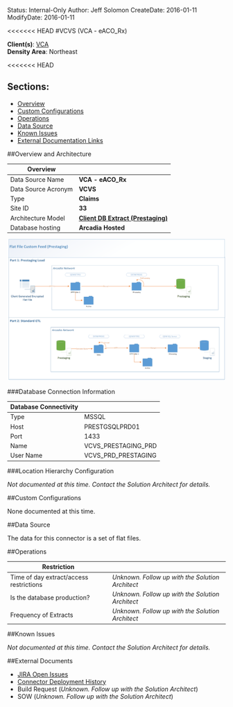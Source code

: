 Status: Internal-Only
Author: Jeff Solomon
CreateDate: 2016-01-11
ModifyDate: 2016-01-11


<<<<<<< HEAD
#VCVS (VCA - eACO_Rx)


**Client(s)**: [VCA](../VCA.md)  
**Density Area**: Northeast   

<<<<<<< HEAD

## Sections:
* [Overview](#overview-and-architecture)
* [Custom Configurations](#custom-configurations)
* [Operations](#operations)
* [Data Source](#data-source)
* [Known Issues](#known-issues)
* [External Documentation Links](#external-documents)


##Overview and Architecture

| Overview ||
|-----|-----|
| Data Source Name| **VCA - eACO_Rx** |
| Data Source Acronym| **VCVS** |
| Type | **Claims** |
| Site ID | **33** |
| Architecture Model | [**Client DB Extract (Prestaging)**](../../Tech_Delivery/Standard-Implementations/Client-DB-Extract-Prestaging.md)|
| Database hosting | **Arcadia Hosted** |


<a href="../../../img/Connector-Client-DB-Extract-Prestaging.png">![](../../img/Connector-Client-DB-Extract-Prestaging.png)</a>

###Database Connection Information  

|Database Connectivity||
|-----|-----|
|Type|MSSQL|
|Host|PRESTGSQLPRD01|
|Port|1433|
|Name|VCVS_PRESTAGING_PRD|
|User Name|VCVS_PRD_PRESTAGING|  


###Location Hierarchy Configuration

*Not documented at this time. Contact the Solution Architect for details.*

##Custom Configurations

None documented at this time. 

##Data Source

The data for this connector is a set of flat files. 



##Operations


|Restriction | |
|-----|-----|
|Time of day extract/access restrictions| *Unknown. Follow up with the Solution Architect* |
|Is the database production?| *Unknown. Follow up with the Solution Architect*  |
|Frequency of Extracts| *Unknown. Follow up with the Solution Architect*  |

##Known Issues

*Not documented at this time. Contact the Solution Architect for details.*

##External Documents
- [JIRA Open Issues](https://jira.arcadiasolutions.com/issues/?jql=(labels%20%3D%20VCVS%20or%20%22Data%20Source%20Acronym%22%20~%20VCVS)%20and%20status%20!%3D%20Closed)
- [Connector Deployment History](https://github.com/arcadia/qdw/wiki/connector-version)
- Build Request (*Unknown. Follow up with the Solution Architect*)
- SOW (*Unknown. Follow up with the Solution Architect*)
